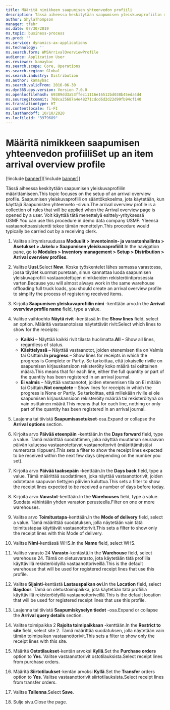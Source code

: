 ```yaml
---
title: Määritä nimikkeen saapumisen yhteenvedon profiili
description: Tässä aiheessa keskitytään saapumisen yleiskuvaprofiilin määrittämiseen.
author: ShylaThompson
manager: tfehr
ms.date: 07/30/2019
ms.topic: business-process
ms.prod: ''
ms.service: dynamics-ax-applications
ms.technology: ''
ms.search.form: WMSArrivalOverviewProfile
audience: Application User
ms.reviewer: kamaybac
ms.search.scope: Core, Operations
ms.search.region: Global
ms.search.industry: Distribution
ms.author: kamaybac
ms.search.validFrom: 2016-06-30
ms.dyn365.ops.version: Version 7.0.0
ms.openlocfilehash: 69389dd3a53ffec11116e16512bd038b45eda4d4
ms.sourcegitcommit: 708ca25687a4e48271cdcd6d2d22d99fb94cf140
ms.translationtype: HT
ms.contentlocale: fi-FI
ms.lasthandoff: 10/10/2020
ms.locfileid: "3979689"
---
```

# <a name="set-up-an-item-arrival-overview-profile"></a><span data-ttu-id="7b9c5-103">Määritä nimikkeen saapumisen yhteenvedon profiili</span><span class="sxs-lookup"><span data-stu-id="7b9c5-103">Set up an item arrival overview profile</span></span>

<span data-ttu-id="7b9c5-104">[!include [banner](../../includes/banner.md)]]</span><span class="sxs-lookup"><span data-stu-id="7b9c5-104">[!include [banner](../../includes/banner.md)]]</span></span>

<span data-ttu-id="7b9c5-105">Tässä aiheessa keskitytään saapumisen yleiskuvaprofiilin määrittämiseen.</span><span class="sxs-lookup"><span data-stu-id="7b9c5-105">This topic focuses on the setup of an arrival overview profile.</span></span> <span data-ttu-id="7b9c5-106">Saapumisen yleiskuvaprofiili on sääntökokoelma, jota käytetään, kun käyttäjä Saapumisten yhteenveto -sivun.</span><span class="sxs-lookup"><span data-stu-id="7b9c5-106">The arrival overview profile is a collection of rules that will be applied when the Arrival overview page is opened by a user.</span></span> <span data-ttu-id="7b9c5-107">Voit käyttää tätä menettelyä esittely-yrityksessä USMF.</span><span class="sxs-lookup"><span data-stu-id="7b9c5-107">You can use this procedure in demo data company USMF.</span></span> <span data-ttu-id="7b9c5-108">Yleensä vastaanottoassistentti tekee tämän menettelyn.</span><span class="sxs-lookup"><span data-stu-id="7b9c5-108">This procedure would typically be carried out by a receiving clerk.</span></span>

1. <span data-ttu-id="7b9c5-109">Valitse siirtymisruudussa **Moduulit > Inventoinnin- ja varastonhallinta > Asetukset > Jakelu > Saapumisen yleiskuvaprofiilit**.</span><span class="sxs-lookup"><span data-stu-id="7b9c5-109">In the navigation pane, go to **Modules > Inventory management > Setup > Distribution > Arrival overview profiles**.</span></span>
2. <span data-ttu-id="7b9c5-110">Valitse **Uusi**.</span><span class="sxs-lookup"><span data-stu-id="7b9c5-110">Select **New**.</span></span> <span data-ttu-id="7b9c5-111">Koska työskentelet lähes samassa varastossa, jossa täydet kuormat puretaan, sinun kannattaa luoda saapumisen yleiskuvaprofiili vastaanotettujen nimikkeiden rekisteröintiprosessia varten.</span><span class="sxs-lookup"><span data-stu-id="7b9c5-111">Because you will almost always work in the same warehouse offloading full truck loads, you should create an arrival overview profile to simplify the process of registering received items.</span></span>  
3. <span data-ttu-id="7b9c5-112">Kirjoita **Saapumisen yleiskuvaprofiilin nimi** -kenttään arvo.</span><span class="sxs-lookup"><span data-stu-id="7b9c5-112">In the **Arrival overview profile name** field, type a value.</span></span>
4. <span data-ttu-id="7b9c5-113">Valitse vaihtoehto **Näytä rivit** -kentässä.</span><span class="sxs-lookup"><span data-stu-id="7b9c5-113">In the **Show lines** field, select an option.</span></span> <span data-ttu-id="7b9c5-114">Määritä vastaanotoissa näytettävät rivit:</span><span class="sxs-lookup"><span data-stu-id="7b9c5-114">Select which lines to show for the receipts:</span></span>  

    - <span data-ttu-id="7b9c5-115">**Kaikki** – Näyttää kaikki rivit tilasta huolimatta.</span><span class="sxs-lookup"><span data-stu-id="7b9c5-115">**All** – Show all lines, regardless of status.</span></span>   
    - <span data-ttu-id="7b9c5-116">**Käsittelyssä** – Näyttää vastaanotot, joiden etenemisen tila on Valmis tai Osittain.</span><span class="sxs-lookup"><span data-stu-id="7b9c5-116">**In progress** – Show lines for receipts in which the progress is Complete or Partly.</span></span> <span data-ttu-id="7b9c5-117">Se tarkoittaa, että jokaiselle riville on saapumisen kirjauskansioon rekisteröity koko määrä tai osittainen määrä.</span><span class="sxs-lookup"><span data-stu-id="7b9c5-117">This means that for each line, either the full quantity or part of the quantity has been registered in an arrival journal.</span></span>   
    - <span data-ttu-id="7b9c5-118">**Ei valmis** – Näyttää vastaanotot, joiden etenemisen tila on Ei mitään tai Osittain.</span><span class="sxs-lookup"><span data-stu-id="7b9c5-118">**Not complete** – Show lines for receipts in which the progress is None or Partly.</span></span> <span data-ttu-id="7b9c5-119">Se tarkoittaa, että millekään riville ei ole saapumisen kirjauskansioon rekisteröity määrää tai rekisteröitynä on vain osittainen määrä.</span><span class="sxs-lookup"><span data-stu-id="7b9c5-119">This means that for each line, nothing or only part of the quantity has been registered in an arrival journal.</span></span>  

5. <span data-ttu-id="7b9c5-120">Laajenna tai tiivistä **Saapumisasetukset**-osa.</span><span class="sxs-lookup"><span data-stu-id="7b9c5-120">Expand or collapse the **Arrival options** section.</span></span>
6. <span data-ttu-id="7b9c5-121">Kirjoita arvo **Päivää eteenpäin** -kenttään.</span><span class="sxs-lookup"><span data-stu-id="7b9c5-121">In the **Days forward** field, type a value.</span></span> <span data-ttu-id="7b9c5-122">Tämä määrittää suodattimen, joka näyttää muutaman seuraavan päivän kuluessa vastaanotettavat vastaanottorivit (määrittämästäsi numerosta riippuen).</span><span class="sxs-lookup"><span data-stu-id="7b9c5-122">This sets a filter to show the receipt lines expected to be received within the next few days (depending on the number you set).</span></span>  
7. <span data-ttu-id="7b9c5-123">Kirjoita arvo **Päivää taaksepäin** -kenttään.</span><span class="sxs-lookup"><span data-stu-id="7b9c5-123">In the **Days back** field, type a value.</span></span> <span data-ttu-id="7b9c5-124">Tämä määrittää suodattimen, joka näyttää vastaanottorivit, joiden odotetaan saapuvan tiettyjen päivien kuluttua.</span><span class="sxs-lookup"><span data-stu-id="7b9c5-124">This sets a filter to show the receipt lines expected to be received a number of days before today.</span></span>  
8. <span data-ttu-id="7b9c5-125">Kirjoita arvo **Varastot**-kenttään.</span><span class="sxs-lookup"><span data-stu-id="7b9c5-125">In the **Warehouses** field, type a value.</span></span> <span data-ttu-id="7b9c5-126">Suodata vähintään yhden varaston perusteella.</span><span class="sxs-lookup"><span data-stu-id="7b9c5-126">Filter on one or more warehouses.</span></span>  
9. <span data-ttu-id="7b9c5-127">Valitse arvo **Toimitustapa**-kenttään.</span><span class="sxs-lookup"><span data-stu-id="7b9c5-127">In the **Mode of delivery** field, select a value.</span></span> <span data-ttu-id="7b9c5-128">Tämä määrittää suodatuksen, jolla näytetään vain tätä toimitustapaa käyttävät vastaanottorivit.</span><span class="sxs-lookup"><span data-stu-id="7b9c5-128">This sets a filter to show only the receipt lines with this Mode of delivery.</span></span>  
10. <span data-ttu-id="7b9c5-129">Valitse **Nimi**-kentässä WHS.</span><span class="sxs-lookup"><span data-stu-id="7b9c5-129">In the **Name** field, select WHS.</span></span>
11. <span data-ttu-id="7b9c5-130">Valitse varasto 24 **Varasto**-kentästä.</span><span class="sxs-lookup"><span data-stu-id="7b9c5-130">In the **Warehouse** field, select warehouse 24.</span></span> <span data-ttu-id="7b9c5-131">Tämä on oletusvarasto, jota käytetään tätä profiilia käyttävillä rekisteröidyillä vastaanottoriveillä.</span><span class="sxs-lookup"><span data-stu-id="7b9c5-131">This is the default warehouse that will be used for registered receipt lines that use this profile.</span></span>  
12. <span data-ttu-id="7b9c5-132">Valitse **Sijainti**-kentästä **Lastauspaikan ovi**.</span><span class="sxs-lookup"><span data-stu-id="7b9c5-132">In the **Location** field, select **Baydoor**.</span></span> <span data-ttu-id="7b9c5-133">Tämä on oletustoimipaikka, jota käytetään tätä profiilia käyttävillä rekisteröidyillä vastaanottoriveillä.</span><span class="sxs-lookup"><span data-stu-id="7b9c5-133">This is the default location that will be used for registered receipt lines that use this profile.</span></span>  
13. <span data-ttu-id="7b9c5-134">Laajenna tai tiivistä **Saapumiskyselyn tiedot** -osa.</span><span class="sxs-lookup"><span data-stu-id="7b9c5-134">Expand or collapse the **Arrival query details** section.</span></span>
14. <span data-ttu-id="7b9c5-135">Valitse toimipaikka 2 **Rajoita toimipaikkaan** -kenttään.</span><span class="sxs-lookup"><span data-stu-id="7b9c5-135">In the **Restrict to site** field, select site 2.</span></span> <span data-ttu-id="7b9c5-136">Tämä määrittää suodatuksen, jolla näytetään vain tämän toimipaikan vastaanottorivit.</span><span class="sxs-lookup"><span data-stu-id="7b9c5-136">This sets a filter to show only the receipt lines with this site.</span></span>  
15. <span data-ttu-id="7b9c5-137">Määritä **Ostotilaukset**-kentän arvoksi **Kyllä**.</span><span class="sxs-lookup"><span data-stu-id="7b9c5-137">Set the **Purchase orders** option to **Yes**.</span></span> <span data-ttu-id="7b9c5-138">Valitse vastaanottorivit ostotilauksista.</span><span class="sxs-lookup"><span data-stu-id="7b9c5-138">Select receipt lines from purchase orders.</span></span>  
16. <span data-ttu-id="7b9c5-139">Määritä **Siirtotilaukset**-kentän arvoksi **Kyllä**.</span><span class="sxs-lookup"><span data-stu-id="7b9c5-139">Set the **Transfer** orders option to **Yes**.</span></span> <span data-ttu-id="7b9c5-140">Valitse vastaanottorivit siirtotilauksista.</span><span class="sxs-lookup"><span data-stu-id="7b9c5-140">Select receipt lines from transfer orders.</span></span>  
17. <span data-ttu-id="7b9c5-141">Valitse **Tallenna**.</span><span class="sxs-lookup"><span data-stu-id="7b9c5-141">Select **Save**.</span></span>
18. <span data-ttu-id="7b9c5-142">Sulje sivu.</span><span class="sxs-lookup"><span data-stu-id="7b9c5-142">Close the page.</span></span>

